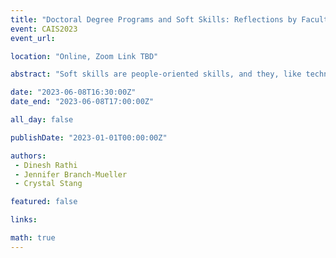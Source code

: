 ```yaml
---
title: "Doctoral Degree Programs and Soft Skills: Reflections by Faculty Members"
event: CAIS2023
event_url: 

location: "Online, Zoom Link TBD"

abstract: "Soft skills are people-oriented skills, and they, like technical (hard) skills, are essential for employees including faculty members. A qualitative pilot study was conducted with eight current and retired faculty members to learn how they acquired and/or honed soft skills during their doctoral program. The analysis of semi-structured interviews revealed that the participants explicitly and implicitly gained soft skills through formal and informal opportunities during their program of study. This study will contribute to literature related to soft skills, particularly in the context of academic work. The study also aims to draw attention to the ways in which soft skills can be systematically and intentionally taught and nurtured during a doctoral student’s program of study."

date: "2023-06-08T16:30:00Z"
date_end: "2023-06-08T17:00:00Z"

all_day: false

publishDate: "2023-01-01T00:00:00Z"

authors:
 - Dinesh Rathi
 - Jennifer Branch-Mueller
 - Crystal Stang

featured: false

links:

math: true
---
```


